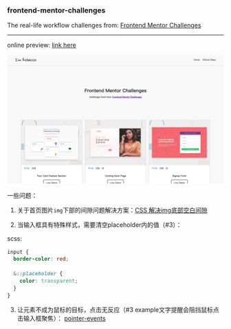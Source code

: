 ### frontend-mentor-challenges

The real-life workflow challenges from: [Frontend Mentor Challenges](https://www.frontendmentor.io/challenges)

---
online preview: [link here](https://frontend-mentor-challenges-seven.now.sh/)

![homepage](./assets/images/index.png)

一些问题：
1. 关于首页图片```img```下部的间隙问题解决方案：[CSS 解决img底部空白间隙](https://www.jianshu.com/p/e7373c2bbef1)

2. 当输入框具有特殊样式，需要清空placeholder内的值（#3）：

scss:
```scss
input {
  border-color: red;

  &::placeholder {
    color: transparent;
  }
}
```

3. 让元素不成为鼠标的目标，点击无反应（#3 example文字提醒会阻挡鼠标点击输入框聚焦）：
[pointer-events](https://developer.mozilla.org/zh-CN/docs/Web/CSS/pointer-events)

